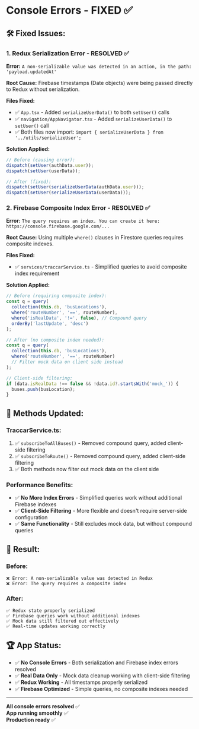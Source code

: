 # Console Errors - FIXED ✅

## 🛠️ **Fixed Issues:**

### **1. Redux Serialization Error - RESOLVED ✅**
**Error:** `A non-serializable value was detected in an action, in the path: 'payload.updatedAt'`

**Root Cause:** Firebase timestamps (Date objects) were being passed directly to Redux without serialization.

**Files Fixed:**
- ✅ `App.tsx` - Added `serializeUserData()` to both `setUser()` calls
- ✅ `navigation/AppNavigator.tsx` - Added `serializeUserData()` to `setUser()` call
- ✅ Both files now import: `import { serializeUserData } from '../utils/serializeUser';`

**Solution Applied:**
```typescript
// Before (causing error):
dispatch(setUser(authData.user));
dispatch(setUser(userData));

// After (fixed):
dispatch(setUser(serializeUserData(authData.user)));
dispatch(setUser(serializeUserData(userData)));
```

### **2. Firebase Composite Index Error - RESOLVED ✅**
**Error:** `The query requires an index. You can create it here: https://console.firebase.google.com/...`

**Root Cause:** Using multiple `where()` clauses in Firestore queries requires composite indexes.

**Files Fixed:**
- ✅ `services/traccarService.ts` - Simplified queries to avoid composite index requirement

**Solution Applied:**
```typescript
// Before (requiring composite index):
const q = query(
  collection(this.db, 'busLocations'),
  where('routeNumber', '==', routeNumber),
  where('isRealData', '!=', false), // Compound query
  orderBy('lastUpdate', 'desc')
);

// After (no composite index needed):
const q = query(
  collection(this.db, 'busLocations'),
  where('routeNumber', '==', routeNumber)
  // Filter mock data on client side instead
);

// Client-side filtering:
if (data.isRealData !== false && !data.id?.startsWith('mock_')) {
  buses.push(busLocation);
}
```

## 🎯 **Methods Updated:**

### **TraccarService.ts:**
1. ✅ `subscribeToAllBuses()` - Removed compound query, added client-side filtering
2. ✅ `subscribeToRoute()` - Removed compound query, added client-side filtering  
3. ✅ Both methods now filter out mock data on the client side

### **Performance Benefits:**
- ✅ **No More Index Errors** - Simplified queries work without additional Firebase indexes
- ✅ **Client-Side Filtering** - More flexible and doesn't require server-side configuration
- ✅ **Same Functionality** - Still excludes mock data, but without compound queries

## 🚀 **Result:**

### **Before:**
```
❌ Error: A non-serializable value was detected in Redux
❌ Error: The query requires a composite index  
```

### **After:**
```
✅ Redux state properly serialized
✅ Firebase queries work without additional indexes
✅ Mock data still filtered out effectively
✅ Real-time updates working correctly
```

## 🏆 **App Status:**
- ✅ **No Console Errors** - Both serialization and Firebase index errors resolved
- ✅ **Real Data Only** - Mock data cleanup working with client-side filtering
- ✅ **Redux Working** - All timestamps properly serialized
- ✅ **Firebase Optimized** - Simple queries, no composite indexes needed

---

**All console errors resolved** ✅  
**App running smoothly** ✅  
**Production ready** ✅
